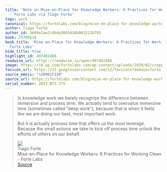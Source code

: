```yaml
---
title: 'Note on Mise-en-Place for Knowledge Workers: 6 Practices for Working Clean
  - Forte Labs via Tiago Forte'
tags: work
canonical: https://fortelabs.com/blog/mise-en-place-for-knowledge-workers/
author: Tiago Forte
author_id: 3609e2ae2c4bda3693d16b861511b793
book: 25705614
book_title: 'Mise-en-Place for Knowledge Workers: 6 Practices for Working Clean -
  Forte Labs'
hide_title: true
highlight_id: 497482488
readwise_url: https://readwise.io/open/497482488
image: https://i0.wp.com/fortelabs.com/wp-content/uploads/2020/02/cropped-cropped-Icon_Red-1.png?fit=192%2C192&ssl=1
favicon_url: https://s2.googleusercontent.com/s2/favicons?domain=fortelabs.com
source_emoji: "\U0001F310"
source_url: https://fortelabs.com/blog/mise-en-place-for-knowledge-workers/#:~:text=In%20knowledge%20work,on%20our%20behalf.
serial_number: 2023.NTS.375
---
```

> In knowledge work we barely recognize the difference between immersive and process time. We actually tend to overvalue immersive time (sometimes called “deep work”), because that is when it feels like we are doing our best, most important work.
> 
> But it is actually process time that offers us the most leverage. Because the small actions we take to kick off process time unlock the efforts of others on our behalf.
> <div class="quoteback-footer"><div class="quoteback-avatar"><img class="mini-favicon" src="https://s2.googleusercontent.com/s2/favicons?domain=fortelabs.com"></div><div class="quoteback-metadata"><div class="metadata-inner"><span style="display:none">FROM:</span><div aria-label="Tiago Forte" class="quoteback-author"> Tiago Forte</div><div aria-label="Mise-en-Place for Knowledge Workers: 6 Practices for Working Clean - Forte Labs" class="quoteback-title"> Mise-en-Place for Knowledge Workers: 6 Practices for Working Clean - Forte Labs</div></div></div><div class="quoteback-backlink"><a target="_blank" aria-label="go to the full text of this quotation" rel="noopener" href="https://fortelabs.com/blog/mise-en-place-for-knowledge-workers/#:~:text=In%20knowledge%20work,on%20our%20behalf." class="quoteback-arrow"> Source</a></div></div>